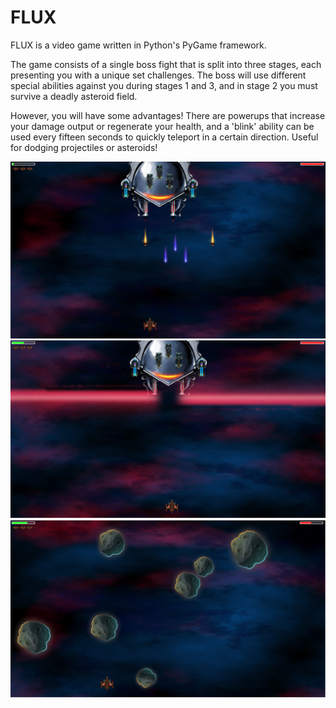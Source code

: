 # FLUX
FLUX is a video game written in Python's PyGame framework.
<p>
The game consists of a single boss fight that is split into three stages, each presenting you with a unique set challenges.
The boss will use different special abilities against you during stages 1 and 3, and in stage 2 you must survive a deadly asteroid field.
<p>
However, you will have some advantages! There are powerups that increase your damage output or regenerate your health, and a 'blink' ability can be used every fifteen seconds to quickly teleport in a certain direction.
Useful for dodging projectiles or asteroids!


![alt text](https://raw.githubusercontent.com/Balicea24/FLUX/master/screenshots/FluxSS0.png)
![alt text](https://raw.githubusercontent.com/Balicea24/FLUX/master/screenshots/FluxSS1.png)
![alt text](https://raw.githubusercontent.com/Balicea24/FLUX/master/screenshots/FluxSS2.png)

